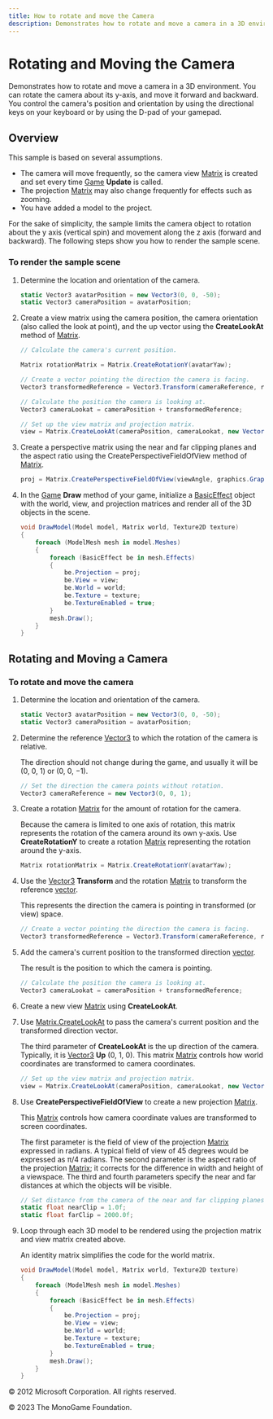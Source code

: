 ```yaml
---
title: How to rotate and move the Camera
description: Demonstrates how to rotate and move a camera in a 3D environment. You can rotate the camera about its y-axis, and move it forward and backward. You control the camera's position and orientation by using the directional keys on your keyboard or by using the D-pad of your gamepad.
---
```


# Rotating and Moving the Camera

Demonstrates how to rotate and move a camera in a 3D environment. You can rotate the camera about its y-axis, and move it forward and backward. You control the camera's position and orientation by using the directional keys on your keyboard or by using the D-pad of your gamepad.

## Overview

This sample is based on several assumptions.

* The camera will move frequently, so the camera view [Matrix](xref:Microsoft.Xna.Framework.Matrix) is created and set every time [Game](xref:Microsoft.Xna.Framework.Game) **Update** is called.
* The projection [Matrix](xref:Microsoft.Xna.Framework.Matrix) may also change frequently for effects such as zooming.
* You have added a model to the project.

For the sake of simplicity, the sample limits the camera object to rotation about the y axis (vertical spin) and movement along the z axis (forward and backward). The following steps show you how to render the sample scene.

### To render the sample scene

1. Determine the location and orientation of the camera.

    ```csharp
    static Vector3 avatarPosition = new Vector3(0, 0, -50);
    static Vector3 cameraPosition = avatarPosition;
    ```

2. Create a view matrix using the camera position, the camera orientation (also called the look at point), and the up vector using the **CreateLookAt** method of [Matrix](xref:Microsoft.Xna.Framework.Matrix).

    ```csharp
    // Calculate the camera's current position.
    
    Matrix rotationMatrix = Matrix.CreateRotationY(avatarYaw);
    
    // Create a vector pointing the direction the camera is facing.
    Vector3 transformedReference = Vector3.Transform(cameraReference, rotationMatrix);
    
    // Calculate the position the camera is looking at.
    Vector3 cameraLookat = cameraPosition + transformedReference;
    
    // Set up the view matrix and projection matrix.
    view = Matrix.CreateLookAt(cameraPosition, cameraLookat, new Vector3(0.0f, 1.0f, 0.0f));
    ```

3. Create a perspective matrix using the near and far clipping planes and the aspect ratio using the CreatePerspectiveFieldOfView method of [Matrix](xref:Microsoft.Xna.Framework.Matrix).

    ```csharp
    proj = Matrix.CreatePerspectiveFieldOfView(viewAngle, graphics.GraphicsDevice.Viewport.AspectRatio, nearClip, farClip);
    ```

4. In the [Game](xref:Microsoft.Xna.Framework.Game) **Draw** method of your game, initialize a [BasicEffect](xref:Microsoft.Xna.Framework.Graphics.BasicEffect) object with the world, view, and projection matrices and render all of the 3D objects in the scene.

    ```csharp
    void DrawModel(Model model, Matrix world, Texture2D texture)
    {
        foreach (ModelMesh mesh in model.Meshes)
        {
            foreach (BasicEffect be in mesh.Effects)
            {
                be.Projection = proj;
                be.View = view;
                be.World = world;
                be.Texture = texture;
                be.TextureEnabled = true;
            }
            mesh.Draw();
        }
    }
    ```

## Rotating and Moving a Camera

### To rotate and move the camera

1. Determine the location and orientation of the camera.

    ```csharp
    static Vector3 avatarPosition = new Vector3(0, 0, -50);
    static Vector3 cameraPosition = avatarPosition;
    ```

2. Determine the reference [Vector3](xref:Microsoft.Xna.Framework.Vector3) to which the rotation of the camera is relative.

    The direction should not change during the game, and usually it will be (0, 0, 1) or (0, 0, −1).

    ```csharp
    // Set the direction the camera points without rotation.
    Vector3 cameraReference = new Vector3(0, 0, 1);
    ```

3. Create a rotation [Matrix](xref:Microsoft.Xna.Framework.Matrix) for the amount of rotation for the camera.

    Because the camera is limited to one axis of rotation, this matrix represents the rotation of the camera around its own y-axis. Use **CreateRotationY** to create a rotation [Matrix](xref:Microsoft.Xna.Framework.Matrix) representing the rotation around the y-axis.

    ```csharp
    Matrix rotationMatrix = Matrix.CreateRotationY(avatarYaw);
    ```

4. Use the [Vector3](xref:Microsoft.Xna.Framework.Vector3) **Transform** and the rotation [Matrix](xref:Microsoft.Xna.Framework.Matrix) to transform the reference [vector](xref:Microsoft.Xna.Framework.Vector3).

    This represents the direction the camera is pointing in transformed (or view) space.

    ```csharp
    // Create a vector pointing the direction the camera is facing.
    Vector3 transformedReference = Vector3.Transform(cameraReference, rotationMatrix);
    ```

5. Add the camera's current position to the transformed direction [vector](xref:Microsoft.Xna.Framework.Vector3).

    The result is the position to which the camera is pointing.

    ```csharp
    // Calculate the position the camera is looking at.
    Vector3 cameraLookat = cameraPosition + transformedReference;
    ```

6. Create a new view [Matrix](xref:Microsoft.Xna.Framework.Matrix) using **CreateLookAt**.

7. Use [Matrix.CreateLookAt](xref:Microsoft.Xna.Framework.Matrix) to pass the camera's current position and the transformed direction vector.

    The third parameter of **CreateLookAt** is the up direction of the camera. Typically, it is [Vector3](xref:Microsoft.Xna.Framework.Vector3) **Up** (0, 1, 0). This matrix [Matrix](xref:Microsoft.Xna.Framework.Matrix) controls how world coordinates are transformed to camera coordinates.

    ```csharp
    // Set up the view matrix and projection matrix.
    view = Matrix.CreateLookAt(cameraPosition, cameraLookat, new Vector3(0.0f, 1.0f, 0.0f));
    ```

8. Use **CreatePerspectiveFieldOfView** to create a new projection [Matrix](xref:Microsoft.Xna.Framework.Matrix).

    This [Matrix](xref:Microsoft.Xna.Framework.Matrix) controls how camera coordinate values are transformed to screen coordinates.

    The first parameter is the field of view of the projection [Matrix](xref:Microsoft.Xna.Framework.Matrix) expressed in radians. A typical field of view of 45 degrees would be expressed as π/4 radians. The second parameter is the aspect ratio of the projection [Matrix](xref:Microsoft.Xna.Framework.Matrix); it corrects for the difference in width and height of a viewspace. The third and fourth parameters specify the near and far distances at which the objects will be visible.

    ```csharp
    // Set distance from the camera of the near and far clipping planes.
    static float nearClip = 1.0f;
    static float farClip = 2000.0f;
    ```

9. Loop through each 3D model to be rendered using the projection matrix and view matrix created above.

    An identity matrix simplifies the code for the world matrix.

    ```csharp
    void DrawModel(Model model, Matrix world, Texture2D texture)
    {
        foreach (ModelMesh mesh in model.Meshes)
        {
            foreach (BasicEffect be in mesh.Effects)
            {
                be.Projection = proj;
                be.View = view;
                be.World = world;
                be.Texture = texture;
                be.TextureEnabled = true;
            }
            mesh.Draw();
        }
    }
    ```

© 2012 Microsoft Corporation. All rights reserved.  

© 2023 The MonoGame Foundation.
